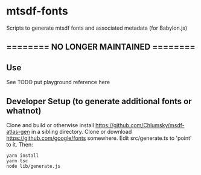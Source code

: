 # mtsdf-fonts
Scripts to generate mtsdf fonts and associated metadata (for Babylon.js)

## ======== NO LONGER MAINTAINED ========

## Use
See TODO put playground reference here

## Developer Setup (to generate additional fonts or whatnot)

Clone and build or otherwise install https://github.com/Chlumsky/msdf-atlas-gen in a sibling directory.
Clone or download https://github.com/google/fonts somewhere.
Edit src/generate.ts to 'point' to it. Then:

    yarn install
    yarn tsc
    node lib/generate.js

